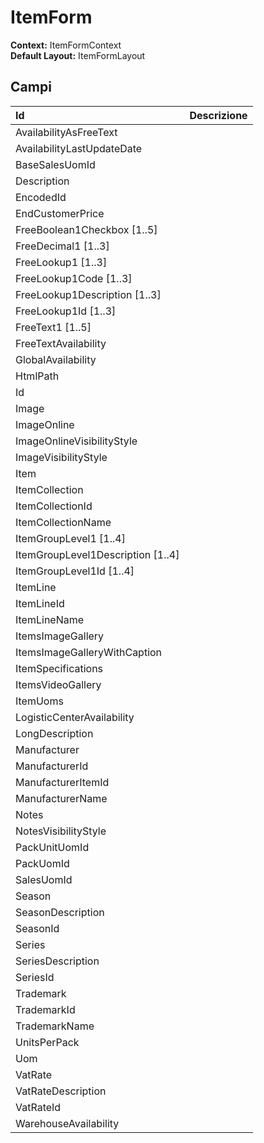 # ItemForm

**Context:** ItemFormContext  
**Default Layout:** ItemFormLayout

## Campi

| Id | Descrizione |
| :--- | :--- |
| AvailabilityAsFreeText |  |
| AvailabilityLastUpdateDate |  |
| BaseSalesUomId |  |
| Description |  |
| EncodedId |  |
| EndCustomerPrice |  |
| FreeBoolean1Checkbox \[1..5\] |  |
| FreeDecimal1 \[1..3\] |  |
| FreeLookup1 \[1..3\] |  |
| FreeLookup1Code \[1..3\] |  |
| FreeLookup1Description \[1..3\] |  |
| FreeLookup1Id \[1..3\] |  |
| FreeText1 \[1..5\] |  |
| FreeTextAvailability |  |
| GlobalAvailability |  |
| HtmlPath |  |
| Id |  |
| Image |  |
| ImageOnline |  |
| ImageOnlineVisibilityStyle |  |
| ImageVisibilityStyle |  |
| Item |  |
| ItemCollection |  |
| ItemCollectionId |  |
| ItemCollectionName |  |
| ItemGroupLevel1 \[1..4\] |  |
| ItemGroupLevel1Description \[1..4\] |  |
| ItemGroupLevel1Id \[1..4\] |  |
| ItemLine |  |
| ItemLineId |  |
| ItemLineName |  |
| ItemsImageGallery |  |
| ItemsImageGalleryWithCaption |  |
| ItemSpecifications |  |
| ItemsVideoGallery |  |
| ItemUoms |  |
| LogisticCenterAvailability |  |
| LongDescription |  |
| Manufacturer |  |
| ManufacturerId |  |
| ManufacturerItemId |  |
| ManufacturerName |  |
| Notes |  |
| NotesVisibilityStyle |  |
| PackUnitUomId |  |
| PackUomId |  |
| SalesUomId |  |
| Season |  |
| SeasonDescription |  |
| SeasonId |  |
| Series |  |
| SeriesDescription |  |
| SeriesId |  |
| Trademark |  |
| TrademarkId |  |
| TrademarkName |  |
| UnitsPerPack |  |
| Uom |  |
| VatRate |  |
| VatRateDescription |  |
| VatRateId |  |
| WarehouseAvailability |  |

